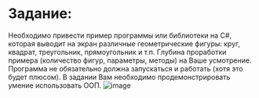 # Задание:
Необходимо привести пример программы или библиотеки на С#, которая выводит на экран различные геометрические фигуры: круг, квадрат, треугольник, прямоугольник и т.п. Глубина проработки примера (количество фигур, параметры, методы) на Ваше усмотрение. Программа не обязательно должна запускаться и работать (хотя это будет плюсом). В задании Вам необходимо продемонстрировать умение использовать ООП.
![image](https://github.com/GerardoGerardi/WpfApp_Test_Wpf/assets/73798494/62467eb0-27a7-40a0-b45f-e0e68b883b5f)

